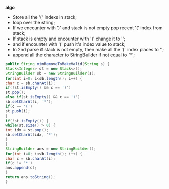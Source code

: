 **algo**
* Store all the '(' indexs in stack;
* loop over the string;
* If we encounter with ')' and stack is not empty pop recent '(' index from stack;
* If stack is empty and encounter with ')' change it to '';
* and if encounter with '(' push it's index value to stack;
* In 2nd parse if stack is not empty, then make all the '(' index places to '';
* append all the character to StringBuilder if not equal to '*';
​
```java
public String minRemoveToMakeValid(String s) {
Stack<Integer> st = new Stack<>();
StringBuilder sb = new StringBuilder(s);
for(int i=0; i<sb.length(); i++) {
char c = sb.charAt(i);
if(!st.isEmpty() && c == ')')
st.pop();
else if(st.isEmpty() && c == ')')
sb.setCharAt(i, '*');
if(c == '(')
st.push(i);
}
if(!st.isEmpty()) {
while(st.size() > 0) {
int idx = st.pop();
sb.setCharAt(idx, '*');
}
}
StringBuilder ans = new StringBuilder();
for(int i=0; i<sb.length(); i++) {
char c = sb.charAt(i);
if(c != '*')
ans.append(c);
}
return ans.toString();
}
```